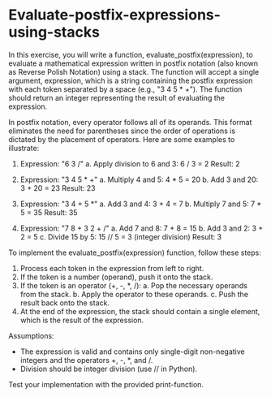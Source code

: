# Evaluate-postfix-expressions-using-stacks

In this exercise, you will write a function, evaluate_postfix(expression), to evaluate a mathematical expression written in postfix notation (also known as Reverse Polish Notation) using a stack. The function will accept a single argument, expression, which is a string containing the postfix expression with each token separated by a space (e.g., "3 4 5 * +"). The function should return an integer representing the result of evaluating the expression.

In postfix notation, every operator follows all of its operands. This format eliminates the need for parentheses since the order of operations is dictated by the placement of operators. Here are some examples to illustrate:

1. Expression: "6 3 /"
    a. Apply division to 6 and 3: 6 / 3 = 2
    Result: 2

2. Expression: "3 4 5 * +"
    a. Multiply 4 and 5: 4 * 5 = 20
    b. Add 3 and 20: 3 + 20 = 23
    Result: 23

3. Expression: "3 4 + 5 *"
    a. Add 3 and 4: 3 + 4 = 7
    b. Multiply 7 and 5: 7 * 5 = 35
    Result: 35

4. Expression: "7 8 + 3 2 + /"
    a. Add 7 and 8: 7 + 8 = 15
    b. Add 3 and 2: 3 + 2 = 5
    c. Divide 15 by 5: 15 // 5 = 3 (integer division)
    Result: 3

To implement the evaluate_postfix(expression) function, follow these steps:

1. Process each token in the expression from left to right.
2. If the token is a number (operand), push it onto the stack.
3. If the token is an operator (+, -, *, /):
    a. Pop the necessary operands from the stack.
    b. Apply the operator to these operands.
    c. Push the result back onto the stack.
4. At the end of the expression, the stack should contain a single element, which is the result of the expression.

Assumptions:
- The expression is valid and contains only single-digit non-negative integers and the operators +, -, *, and /.
- Division should be integer division (use // in Python).

Test your implementation with the provided print-function.
